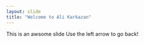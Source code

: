 ```yaml
---
layout: slide
title: "Welcome to Ali Karkazan"
---
```

This is an awsome slide
Use the left arrow to go back!